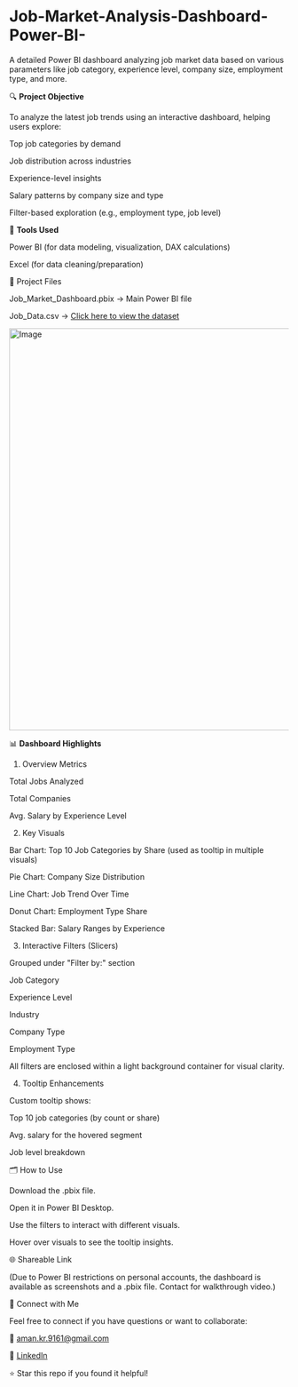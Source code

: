 # Job-Market-Analysis-Dashboard-Power-BI-
A detailed Power BI dashboard analyzing job market data based on various parameters like job category, experience level, company size, employment type, and more.

🔍 **Project Objective**

To analyze the latest job trends using an interactive dashboard, helping users explore:

Top job categories by demand

Job distribution across industries

Experience-level insights

Salary patterns by company size and type

Filter-based exploration (e.g., employment type, job level)

🧰 **Tools Used**

Power BI (for data modeling, visualization, DAX calculations)

Excel (for data cleaning/preparation)

📁 Project Files

Job_Market_Dashboard.pbix → Main Power BI file

Job_Data.csv → [Click here to view the dataset](https://www.kaggle.com/datasets/bismasajjad/global-ai-job-market-and-salary-trends-2025)

<img width="1300" height="724" alt="Image" src="https://github.com/user-attachments/assets/92fa19f6-590b-427c-8a49-3c959f3174b9" />

📊 **Dashboard Highlights**

1. Overview Metrics

Total Jobs Analyzed

Total Companies

Avg. Salary by Experience Level

2. Key Visuals

Bar Chart: Top 10 Job Categories by Share (used as tooltip in multiple visuals)

Pie Chart: Company Size Distribution

Line Chart: Job Trend Over Time

Donut Chart: Employment Type Share

Stacked Bar: Salary Ranges by Experience

3. Interactive Filters (Slicers)

Grouped under "Filter by:" section

Job Category

Experience Level

Industry

Company Type

Employment Type

All filters are enclosed within a light background container for visual clarity.

4. Tooltip Enhancements

Custom tooltip shows:

Top 10 job categories (by count or share)

Avg. salary for the hovered segment

Job level breakdown

🗂️ How to Use

Download the .pbix file.

Open it in Power BI Desktop.

Use the filters to interact with different visuals.

Hover over visuals to see the tooltip insights.

🌐 Shareable Link

(Due to Power BI restrictions on personal accounts, the dashboard is available as screenshots and a .pbix file. Contact for walkthrough video.)

🤝 Connect with Me

Feel free to connect if you have questions or want to collaborate:

📧 aman.kr.9161@gmail.com

💼  [LinkedIn](https://www.linkedin.com/in/aman-kumar-data-analyst/)

⭐ Star this repo if you found it helpful!



